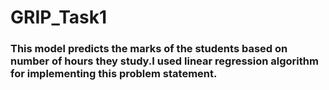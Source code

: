 # GRIP_Task1
### This model predicts the marks of the students based on number of hours they study.I used linear regression algorithm for implementing this problem statement.
